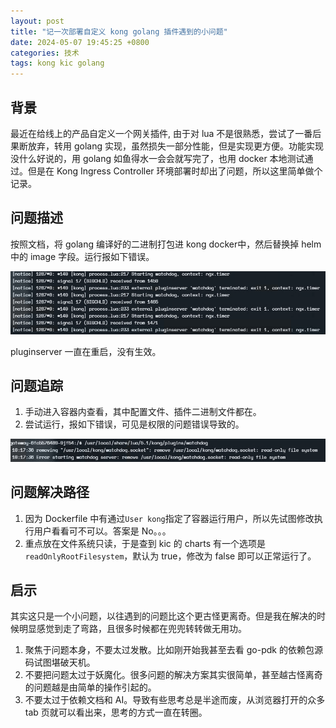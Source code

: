 ```yaml
---
layout: post
title: "记一次部署自定义 kong golang 插件遇到的小问题"
date: 2024-05-07 19:45:25 +0800
categories: 技术
tags: kong kic golang
---
```


## 背景

最近在给线上的产品自定义一个网关插件, 由于对 lua 不是很熟悉，尝试了一番后果断放弃，转用 golang 实现，虽然损失一部分性能，但是实现更方便。功能实现没什么好说的，用 golang 如鱼得水一会会就写完了，也用 docker 本地测试通过。但是在 Kong Ingress Controller 环境部署时却出了问题，所以这里简单做个记录。

## 问题描述

按照文档，将 golang 编译好的二进制打包进 kong docker中，然后替换掉 helm 中的 image 字段。运行报如下错误。

![gateway error log](https://raw.githubusercontent.com/snxq/snxq.github.io/master/images/2024050701.png)

pluginserver 一直在重启，没有生效。

## 问题追踪

1. 手动进入容器内查看，其中配置文件、插件二进制文件都在。
2. 尝试运行，报如下错误，可见是权限的问题错误导致的。

![手动运行报错](https://raw.githubusercontent.com/snxq/snxq.github.io/master/images/2024050702.png)

## 问题解决路径

1. 因为 Dockerfile 中有通过`User kong`指定了容器运行用户，所以先试图修改执行用户看看可不可以。答案是 No。。。
2. 重点放在文件系统只读，于是查到 kic 的 charts 有一个选项是 `readOnlyRootFilesystem`，默认为 true，修改为 false 即可以正常运行了。

## 启示

其实这只是一个小问题，以往遇到的问题比这个更古怪更离奇。但是我在解决的时候明显感觉到走了弯路，且很多时候都在兜兜转转做无用功。

1. 聚焦于问题本身，不要太过发散。比如刚开始我甚至去看 go-pdk 的依赖包源码试图堪破天机。
2. 不要把问题太过于妖魔化。很多问题的解决方案其实很简单，甚至越古怪离奇的问题越是由简单的操作引起的。
3. 不要太过于依赖文档和 AI。导致有些思考总是半途而废，从浏览器打开的众多 tab 页就可以看出来，思考的方式一直在转圈。
